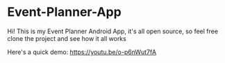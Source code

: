 # Event-Planner-App

Hi! This is my Event Planner Android App, it's all open source, so feel free clone the project and see how it all works

Here's a quick demo:
https://youtu.be/o-p6nWut7fA
